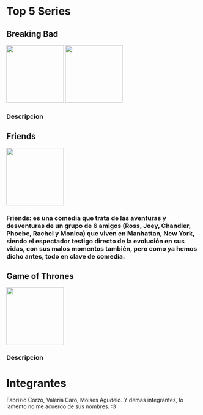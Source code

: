 <h1>Top 5 Series</h1>

<h2>Breaking Bad</h2>
<img src="https://c.tenor.com/XyqAngSRH08AAAAM/drag-medicine.gif" width="150px" padding="2px">
<img src="https://es.web.img3.acsta.net/pictures/18/04/04/22/52/3191575.jpg" width="150px">
<h3>Descripcion</h3>
<h2>Friends</h2>
<img src="https://cdn.hobbyconsolas.com/sites/navi.axelspringer.es/public/styles/1200/public/media/image/2016/07/poster-friends.jpg?itok=fLzwNnjz" width="150px">
<h3>Friends: es una comedia que trata de las aventuras y desventuras de un grupo de 6 amigos (Ross, Joey, Chandler, Phoebe, Rachel y Monica) que viven en Manhattan, New York, siendo el espectador testigo directo de la evolución en sus vidas, con sus malos momentos también, pero como ya hemos dicho antes, todo en clave de comedia.</h3>
<h2>Game of Thrones</h2>
<img src="https://m.media-amazon.com/images/M/MV5BYTRiNDQwYzAtMzVlZS00NTI5LWJjYjUtMzkwNTUzMWMxZTllXkEyXkFqcGdeQXVyNDIzMzcwNjc@._V1_.jpg" width="150px">
<h3>Descripcion</h3>



# Integrantes
Fabrizio Corzo, Valeria Caro, Moises Agudelo. Y demas integrantes, lo lamento no me acuerdo de sus nombres. :3
